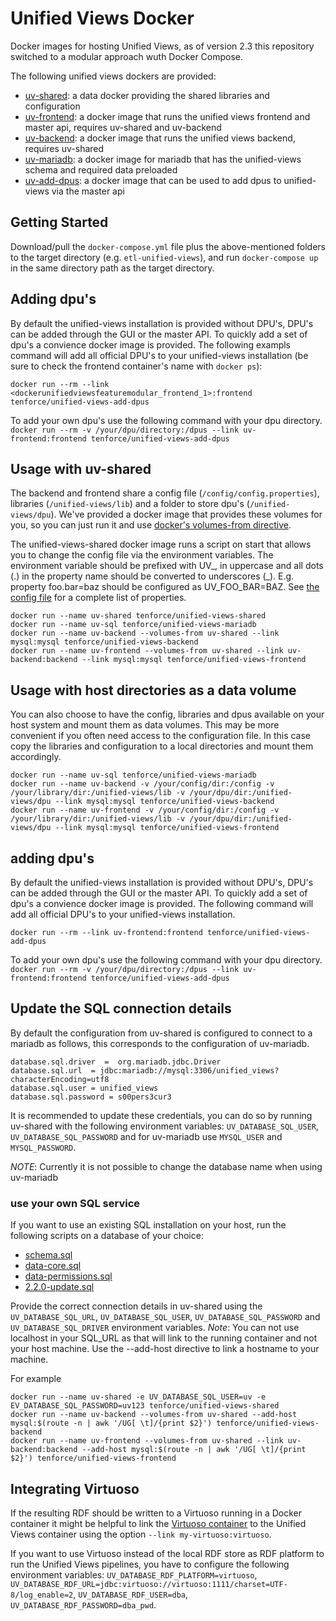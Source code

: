 # Unified Views Docker
Docker images for hosting Unified Views, as of version 2.3 this repository switched to a modular approach wuth Docker Compose.

The following unified views dockers are provided:
 * [uv-shared](uv-shared): a data docker providing the shared libraries and configuration
 * [uv-frontend](uv-frontend): a docker image that runs the unified views frontend and master api, requires uv-shared and uv-backend
 * [uv-backend](uv-backend): a docker image that runs the unified views backend, requires uv-shared
 * [uv-mariadb](uv-mariadb): a docker image for mariadb that has the unified-views schema and required data preloaded
 * [uv-add-dpus](uv-add-dpus): a docker image that can be used to add dpus to unified-views via the master api

## Getting Started

Download/pull the `docker-compose.yml` file plus the above-mentioned folders to the target directory (e.g. `etl-unified-views`), and run `docker-compose up` in the same directory path as the target directory.

## Adding dpu's
By default the unified-views installation is provided without DPU's, DPU's can be added through the GUI or the master API. To quickly add a set of dpu's a convience docker image is provided. The following exampls command will add all official DPU's to your unified-views installation (be sure to check the frontend container's name with `docker ps`):

`docker run --rm --link <dockerunifiedviewsfeaturemodular_frontend_1>:frontend tenforce/unified-views-add-dpus` 

To add your own dpu's use the following command with your dpu directory.
`docker run --rm -v /your/dpu/directory:/dpus --link uv-frontend:frontend tenforce/unified-views-add-dpus` 



## Usage with uv-shared
The backend and frontend share a config file (`/config/config.properties`), libraries (`/unified-views/lib`) and a folder to store dpu's (`/unified-views/dpu`). We've provided a docker image that provides these volumes for you, so you can just run it and use [docker's volumes-from directive](https://docs.docker.com/engine/userguide/containers/dockervolumes/#creating-and-mounting-a-data-volume-container).

The unified-views-shared docker image runs a script on start that allows you to change the config file via the environment variables. The environment variable should be prefixed with UV_, in uppercase and all dots (.) in the property name should be converted to underscores (_). E.g. property foo.bar=baz should be configured as UV_FOO_BAR=BAZ. See [the config file](uv-shared/config/config.properties) for a complete list of properties.


```
docker run --name uv-shared tenforce/unified-views-shared
docker run --name uv-sql tenforce/unified-views-mariadb
docker run --name uv-backend --volumes-from uv-shared --link mysql:mysql tenforce/unified-views-backend
docker run --name uv-frontend --volumes-from uv-shared --link uv-backend:backend --link mysql:mysql tenforce/unified-views-frontend
```

## Usage with host directories as a data volume
You can also choose to have the config, libraries and dpus available on your host system and mount them as data volumes. This may be more convenient if you often need access to the configuration file.
In this case copy the libraries and configuration to a local directories and mount them accordingly.

```
docker run --name uv-sql tenforce/unified-views-mariadb
docker run --name uv-backend -v /your/config/dir:/config -v /your/library/dir:/unified-views/lib -v /your/dpu/dir:/unified-views/dpu --link mysql:mysql tenforce/unified-views-backend
docker run --name uv-frontend -v /your/config/dir:/config -v /your/library/dir:/unified-views/lib -v /your/dpu/dir:/unified-views/dpu --link mysql:mysql tenforce/unified-views-frontend
```


## adding dpu's
By default the unified-views installation is provided without DPU's, DPU's can be added through the GUI or the master API. To quickly add a set of dpu's a convience docker image is provided. The following command will add all official DPU's to your unified-views installation.

`docker run --rm --link uv-frontend:frontend tenforce/unified-views-add-dpus` 

To add your own dpu's use the following command with your dpu directory.
`docker run --rm -v /your/dpu/directory:/dpus --link uv-frontend:frontend tenforce/unified-views-add-dpus` 

## Update the SQL connection details
By default the configuration from uv-shared is configured to connect to a mariadb as follows, this corresponds to the configuration of uv-mariadb.
```
database.sql.driver  =  org.mariadb.jdbc.Driver
database.sql.url  = jdbc:mariadb://mysql:3306/unified_views?characterEncoding=utf8
database.sql.user = unified_views
database.sql.password = s00pers3cur3
```

It is recommended to update these credentials, you can do so by running uv-shared with the following environment variables: `UV_DATABASE_SQL_USER`, `UV_DATABASE_SQL_PASSWORD` and for uv-mariadb use `MYSQL_USER` and `MYSQL_PASSWORD`. 

*NOTE*: Currently it is not possible to change the database name when using uv-mariadb

### use your own SQL service
If you want to use an existing SQL installation on your host, run the following scripts on a database of your choice:
  * [schema.sql](https://raw.githubusercontent.com/UnifiedViews/Core/UV_Core_v2.3.0/debian/unifiedviews-backend-mysql/src/deb/usr/share/unifiedviews/mysql/schema.sql)
  * [data-core.sql](https://raw.githubusercontent.com/UnifiedViews/Core/UV_Core_v2.3.0/debian/unifiedviews-backend-mysql/src/deb/usr/share/unifiedviews/mysql/data-core.sql)
  * [data-permissions.sql](https://raw.githubusercontent.com/UnifiedViews/Core/UV_Core_v2.3.0/debian/unifiedviews-backend-mysql/src/deb/usr/share/unifiedviews/mysql/data-permissions.sql)
  * [2.2.0-update.sql](https://raw.githubusercontent.com/UnifiedViews/Core/UV_Core_v2.3.0/debian/unifiedviews-backend-mysql/src/deb/usr/share/unifiedviews/mysql/2.2.0-update.sql)

Provide the correct connection details in uv-shared using the `UV_DATABASE_SQL_URL`, `UV_DATABASE_SQL_USER`, `UV_DATABASE_SQL_PASSWORD` and `UV_DATABASE_SQL_DRIVER` environment variables. 
*Note*: You can not use localhost in your SQL_URL as that will link to the running container and not your host machine. Use the --add-host directive to link a hostname to your machine.

For example
```
docker run --name uv-shared -e UV_DATABASE_SQL_USER=uv -e EV_DATABASE_SQL_PASSWORD=uv123 tenforce/unified-views-shared
docker run --name uv-backend --volumes-from uv-shared --add-host mysql:$(route -n | awk '/UG[ \t]/{print $2}') tenforce/unified-views-backend
docker run --name uv-frontend --volumes-from uv-shared --link uv-backend:backend --add-host mysql:$(route -n | awk '/UG[ \t]/{print $2}') tenforce/unified-views-frontend

```

## Integrating Virtuoso
If the resulting RDF should be written to a Virtuoso running in a Docker container it might be helpful to link the [Virtuoso container](https://hub.docker.com/r/tenforce/virtuoso/) to the Unified Views container using the option `--link my-virtuoso:virtuoso`.

If you want to use Virtuoso instead of the local RDF store as RDF platform to run the Unified Views pipelines, you have to configure the following environment variables: `UV_DATABASE_RDF_PLATFORM=virtuoso`, `UV_DATABASE_RDF_URL=jdbc:virtuoso://virtuoso:1111/charset=UTF-8/log_enable=2`, `UV_DATABASE_RDF_USER=dba`, `UV_DATABASE_RDF_PASSWORD=dba_pwd`.
